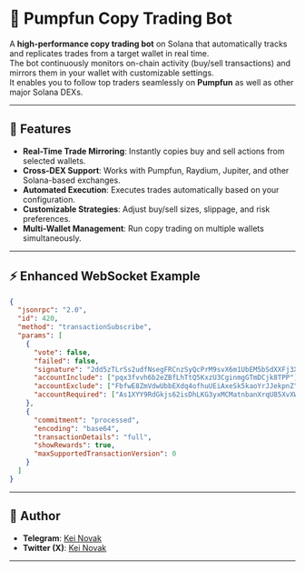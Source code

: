 # 🚀 Pumpfun Copy Trading Bot

A **high-performance copy trading bot** on Solana that automatically tracks and replicates trades from a target wallet in real time.  
The bot continuously monitors on-chain activity (buy/sell transactions) and mirrors them in your wallet with customizable settings.  
It enables you to follow top traders seamlessly on **Pumpfun** as well as other major Solana DEXs.  

---

## 🔑 Features
- **Real-Time Trade Mirroring**: Instantly copies buy and sell actions from selected wallets.  
- **Cross-DEX Support**: Works with Pumpfun, Raydium, Jupiter, and other Solana-based exchanges.  
- **Automated Execution**: Executes trades automatically based on your configuration.  
- **Customizable Strategies**: Adjust buy/sell sizes, slippage, and risk preferences.  
- **Multi-Wallet Management**: Run copy trading on multiple wallets simultaneously.  

---

## ⚡ Enhanced WebSocket Example

```json
{
  "jsonrpc": "2.0",
  "id": 420,
  "method": "transactionSubscribe",
  "params": [
    {
      "vote": false,
      "failed": false,
      "signature": "2dd5zTLrSs2udfNsegFRCnzSyQcPrM9svX6m1UbEM5bSdXXFj3XpqaodtKarLYFP2mTVUsV27sRDdZCgcKhjeD9S",
      "accountInclude": ["pqx3fvvh6b2eZBfLhTtQ5KxzU3CginmgGTmDCjk8TPP"],
      "accountExclude": ["FbfwE8ZmVdwUbbEXdq4ofhuUEiAxeSk5kaoYrJJekpnZ"],
      "accountRequired": ["As1XYY9RdGkjs62isDhLKG3yxMCMatnbanXrqU85XvXW"]
    },
    {
      "commitment": "processed",
      "encoding": "base64",
      "transactionDetails": "full",
      "showRewards": true,
      "maxSupportedTransactionVersion": 0 
    }
  ]
}

```

---

## 👤 Author  

- **Telegram**: [Kei Novak](https://t.me/Kei4650)  
- **Twitter (X)**: [Kei Novak](https://x.com/kei_4650)  

---


